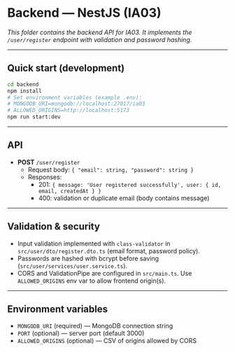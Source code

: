 # Backend — NestJS (IA03)

_This folder contains the backend API for IA03. It implements the `/user/register` endpoint with validation and password hashing._

---

## Quick start (development)

```bash
cd backend
npm install
# Set environment variables (example .env):
# MONGODB_URI=mongodb://localhost:27017/ia03
# ALLOWED_ORIGINS=http://localhost:5173
npm run start:dev
```

---

## API
- **POST** `/user/register`
  - Request body: `{ "email": string, "password": string }`
  - Responses:
    - 201: `{ message: 'User registered successfully', user: { id, email, createdAt } }`
    - 400: validation or duplicate email (body contains message)

---

## Validation & security
- Input validation implemented with `class-validator` in `src/user/dto/register.dto.ts` (email format, password policy).
- Passwords are hashed with bcrypt before saving (`src/user/services/user.service.ts`).
- CORS and ValidationPipe are configured in `src/main.ts`. Use `ALLOWED_ORIGINS` env var to allow frontend origin(s).

---

## Environment variables
- `MONGODB_URI` (required) — MongoDB connection string
- `PORT` (optional) — server port (default 3000)
- `ALLOWED_ORIGINS` (optional) — CSV of origins allowed by CORS

